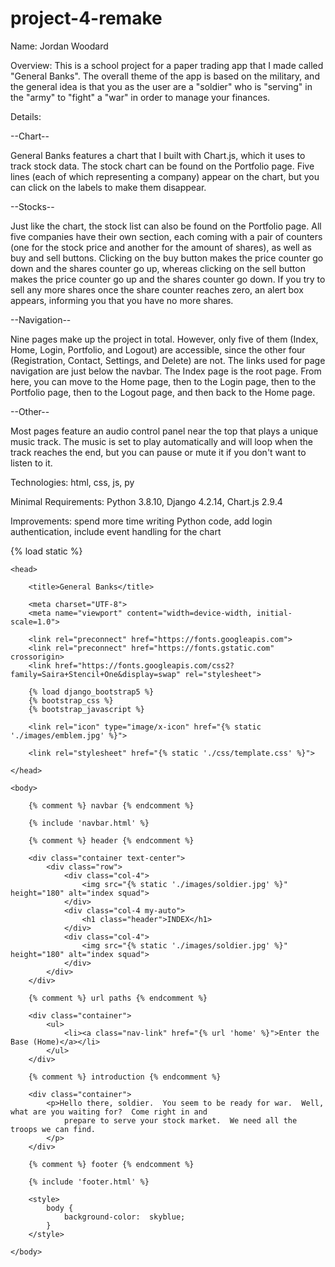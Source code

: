 # project-4-remake

Name: Jordan Woodard

Overview: This is a school project for a paper trading app that I made called "General Banks". The overall theme of the app is based on the military, and the general idea is that you as the user are a "soldier" who is "serving" in the "army" to "fight" a "war" in order to manage your finances.

Details: 

--Chart--

General Banks features a chart that I built with Chart.js, which it uses to track stock data. The stock chart can be found on the Portfolio page.  Five lines (each of which representing a company) appear on the chart, but you can click on the labels to make them disappear.

--Stocks--

Just like the chart, the stock list can also be found on the Portfolio page.  All five companies have their own section, each coming with a pair of counters (one for the stock price and another for the amount of shares), as well as buy and sell buttons.  Clicking on the buy button makes the price counter go down and the shares counter go up, whereas clicking on the sell button makes the price counter go up and the shares counter go down.  If you try to sell any more shares once the share counter reaches zero, an alert box appears, informing you that you have no more shares.

--Navigation--

Nine pages make up the project in total. However, only five of them (Index, Home, Login, Portfolio, and Logout) are accessible, since the other four (Registration, Contact, Settings, and Delete) are not. The links used for page navigation are just below the navbar. The Index page is the root page.  From here, you can move to the Home page, then to the Login page, then to the Portfolio page, then to the Logout page, and then back to the Home page.

--Other--

Most pages feature an audio control panel near the top that plays a unique music track. The music is set to play automatically and will loop when the track reaches the end, but you can pause or mute it if you don't want to listen to it.

Technologies: html, css, js, py

Minimal Requirements:  Python 3.8.10, Django 4.2.14, Chart.js 2.9.4

Improvements: spend more time writing Python code, add login authentication, include event handling for the chart

{% load static %}

<DOCTYPE html>

<html lang="en">

    <head>

        <title>General Banks</title>

        <meta charset="UTF-8">
        <meta name="viewport" content="width=device-width, initial-scale=1.0">

        <link rel="preconnect" href="https://fonts.googleapis.com">
        <link rel="preconnect" href="https://fonts.gstatic.com" crossorigin>
        <link href="https://fonts.googleapis.com/css2?family=Saira+Stencil+One&display=swap" rel="stylesheet">

        {% load django_bootstrap5 %}
        {% bootstrap_css %}
        {% bootstrap_javascript %}
        
        <link rel="icon" type="image/x-icon" href="{% static './images/emblem.jpg' %}">

        <link rel="stylesheet" href="{% static './css/template.css' %}">

    </head>

    <body>

        {% comment %} navbar {% endcomment %}

        {% include 'navbar.html' %}

        {% comment %} header {% endcomment %}

        <div class="container text-center">
            <div class="row">
                <div class="col-4">
                    <img src="{% static './images/soldier.jpg' %}" height="180" alt="index squad">
                </div>
                <div class="col-4 my-auto">
                    <h1 class="header">INDEX</h1>
                </div>
                <div class="col-4">
                    <img src="{% static './images/soldier.jpg' %}" height="180" alt="index squad">
                </div>
            </div>        
        </div>

        {% comment %} url paths {% endcomment %}

        <div class="container">
            <ul>
                <li><a class="nav-link" href="{% url 'home' %}">Enter the Base (Home)</a></li>
            </ul>
        </div>  

        {% comment %} introduction {% endcomment %}

        <div class="container">
            <p>Hello there, soldier.  You seem to be ready for war.  Well, what are you waiting for?  Come right in and 
                prepare to serve your stock market.  We need all the troops we can find.
            </p>
        </div>

        {% comment %} footer {% endcomment %}

        {% include 'footer.html' %}

        <style>
            body {
                background-color:  skyblue;
            }
        </style>

    </body>

</html>

